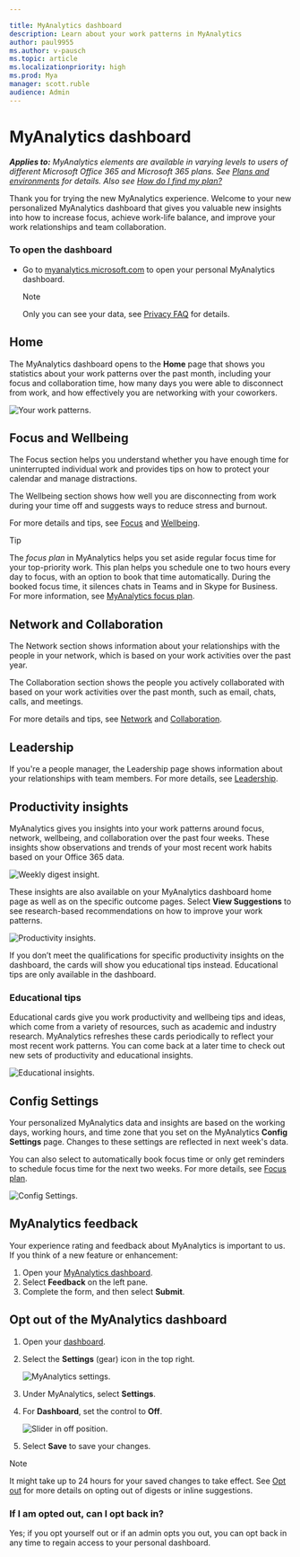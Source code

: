 ```yaml
---

title: MyAnalytics dashboard
description: Learn about your work patterns in MyAnalytics
author: paul9955
ms.author: v-pausch
ms.topic: article
ms.localizationpriority: high 
ms.prod: Mya
manager: scott.ruble
audience: Admin
---
```


# MyAnalytics dashboard

_**Applies to:** MyAnalytics elements are available in varying levels to users of different Microsoft Office 365 and Microsoft 365 plans. See [Plans and environments](../overview/plans-environments.md) for details. Also see [How do I find my plan?](../overview/mya-faq.md#q4-how-can-i-find-out-what-my-plan-is)_

Thank you for trying the new MyAnalytics experience. Welcome to your new personalized MyAnalytics dashboard that gives you valuable new insights into how to increase focus, achieve work-life balance, and improve your work relationships and team collaboration.

### To open the dashboard

 * Go to [myanalytics.microsoft.com](https://myanalytics.microsoft.com) to open your personal MyAnalytics dashboard.

   > [!Note]
   > Only you can see your data, see [Privacy FAQ](../overview/mya-faq.md#privacy) for details.

## Home

The MyAnalytics dashboard opens to the **Home** page that shows you statistics about your work patterns over the past month, including your focus and collaboration time, how many days you were able to disconnect from work, and how effectively you are networking with your coworkers.

![Your work patterns.](../../Images/mya/use/home-2.png)

## Focus and Wellbeing

The Focus section helps you understand whether you have enough time for uninterrupted individual work and provides tips on how to protect your calendar and manage distractions.

The Wellbeing section shows how well you are disconnecting from work during your time off and suggests ways to reduce stress and burnout.

For more details and tips, see [Focus](../use/focus.md) and [Wellbeing](../use/wellbeing.md).

> [!Tip]
> The _focus plan_ in MyAnalytics helps you set aside regular focus time for your top-priority work. This plan helps you schedule one to two hours every day to focus, with an option to book that time automatically. During the booked focus time, it silences chats in Teams and in Skype for Business. For more information, see [MyAnalytics focus plan](focus-plan.md).  

## Network and Collaboration

The Network section shows information about your relationships with the people in your network, which is based on your work activities over the past year.

The Collaboration section shows the people you actively collaborated with based on your work activities over the past month, such as email, chats, calls, and meetings.

For more details and tips, see [Network](../use/network.md) and [Collaboration](../use/collaboration.md).

<!-- REMOVE THIS (6/2/2020) FOR THE TIME BEING. PETERB WILL SAY WHEN TO REINSTATE IT. AT THAT TIME, ALSO RE-ADD LEADERSHIP.MD TO THE TOC AND UN-HIDE IT FROM WEB SEARCHES. -->

## Leadership

If you're a people manager, the Leadership page shows information about your relationships with team members. For more details, see [Leadership](leadership.md). 

## Productivity insights

MyAnalytics gives you insights into your work patterns around focus, network, wellbeing, and collaboration over the past four weeks. These insights show observations and trends of your most recent work habits based on your Office 365 data.  

![Weekly digest insight.](../../Images/mya/use/digest-insight.png)

These insights are also available on your MyAnalytics dashboard home page as well as on the specific outcome pages. Select **View Suggestions** to see research-based recommendations on how to improve your work patterns.

![Productivity insights.](../../Images/mya/use/productivity.png)

If you don’t meet the qualifications for specific productivity insights on the dashboard, the cards will show you educational tips instead. Educational tips are only available in the dashboard.

### Educational tips

Educational cards give you work productivity and wellbeing tips and ideas, which come from a variety of resources, such as academic and industry research. MyAnalytics refreshes these cards periodically to reflect your most recent work patterns. You can come back at a later time to check out new sets of productivity and educational insights.

![Educational insights.](../../Images/mya/use/educational-tips.png)

## Config Settings

Your personalized MyAnalytics data and insights are based on the working days, working hours, and time zone that you set on the MyAnalytics **Config Settings** page. Changes to these settings are reflected in next week's data.

You can also select to automatically book focus time or only get reminders to schedule focus time for the next two weeks. For more details, see [Focus plan](../use/focus-plan.md).

![Config Settings.](../../Images/mya/use/mya-config.png)

## MyAnalytics feedback

Your experience rating and feedback about MyAnalytics is important to us. If you think of a new feature or enhancement:

1. Open your [MyAnalytics dashboard](https://myanalytics.microsoft.com).
2. Select **Feedback** on the left pane.
3. Complete the form, and then select **Submit**.

## Opt out of the MyAnalytics dashboard

1. Open your [dashboard](https://myanalytics.microsoft.com).
2. Select the **Settings** (gear) icon in the top right.

    ![MyAnalytics settings.](../../Images/mya/use/mya-gear-settings.png)

3. Under MyAnalytics, select **Settings**.
4. For **Dashboard**, set the control to **Off**.

    ![Slider in off position.](../../Images/mya/use/Slider-off.png)
  
5. Select **Save** to save your changes.

> [!NOTE]
> It might take up to 24 hours for your saved changes to take effect. See [Opt out](../overview/mya-faq.md#opt-out) for more details on opting out of digests or inline suggestions.

### If I am opted out, can I opt back in?

Yes; if you opt yourself out or if an admin opts you out, you can opt back in any time to regain access to your personal dashboard.
